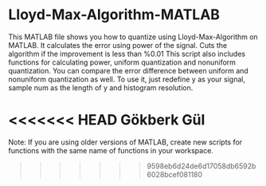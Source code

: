 # Lloyd-Max-Algorithm-MATLAB

This MATLAB file shows you how to quantize using Lloyd-Max-Algorithm on MATLAB. It calculates the error using power of the signal. Cuts the algorithm if the improvement is less than %0.01
This script also includes functions for calculating power, uniform quantization and nonuniform quantization. You can compare the error difference between uniform and nonuniform quantization as well. To use it, just redefine y as your signal, sample num as the length of y and histogram resolution.

<<<<<<< HEAD
Gökberk Gül
=======
Note: If you are using older versions of MATLAB, create new scripts for functions with the same name of functions in your workspace. 
>>>>>>> 9598eb6d24de6d17058db6592b6028bcef081180
